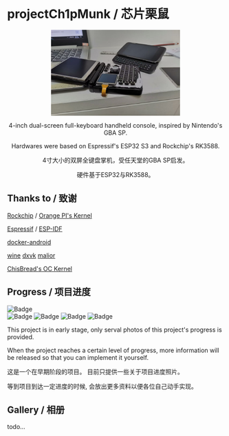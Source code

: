 # projectCh1pMunk / 芯片栗鼠 #
<div  align="center">
  
  <img src="https://github.com/DdogezD/projectCh1pMunk/blob/main/Photos/ch1pmunk.jpg" width = "300" height = "200" alt="Ch1pmunk" align=center />
  
  4-inch dual-screen full-keyboard handheld console, inspired by Nintendo's GBA SP.

  Hardwares were based on Espressif's ESP32 S3 and Rockchip's RK3588.

  4寸大小的双屏全键盘掌机，受任天堂的GBA SP启发。

  硬件基于ESP32与RK3588。
</div>

## Thanks to / 致谢 ##
[Rockchip](https://github.com/rockchip-linux) / [Orange PI's Kernel](https://github.com/orangepi-xunlong/linux-orangepi)

[Espressif](https://github.com/espressif) / [ESP-IDF](https://github.com/espressif/esp-idf)

[docker-android](https://github.com/budtmo/docker-android)

[wine](https://www.winehq.org)
[dxvk](https://github.com/doitsujin/dxvk)
[malior](https://github.com/ChisBread/malior)

[ChisBread's OC Kernel](https://github.com/ChisBread/linux-orangepi)

## Progress / 项目进度 ## 
 ![Badge](https://img.shields.io/badge/Overall-15%25-red)  
 ![Badge](https://img.shields.io/badge/PCB_Design-0%25-blue) ![Badge](https://img.shields.io/badge/Program-25%25-blue) ![Badge](https://img.shields.io/badge/3D_Modeling-30%25-blue) ![Badge](https://img.shields.io/badge/Others-10%25-blue) 

This project is in early stage, only serval photos of this project's progress is provided.

When the project reaches a certain level of progress, more information will be released so that you can implement it yourself.

这是一个在早期阶段的项目。 目前只提供一些关于项目进度照片。

等到项目到达一定进度的时候, 会放出更多资料以便各位自己动手实现。

## Gallery / 相册 ##

todo...
